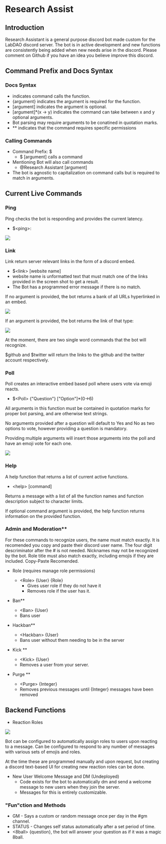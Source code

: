 # Research Assist 

## Introduction 

Research Assistant is a general purpose discord bot made custom for the LabDAO discord server. The bot is in active development and new functions are consistently being added when new needs arise in the discord. Please comment on Github if you have an idea you believe improve this discord.

## Command Prefix and Docs Syntax

### Docs Syntax
* <command> indicates command calls the function. 
* {argument} indicates the argument is required for the function. 
* [argument] indicates the argument is optional.
* [argument]*(x -> y) indicates the command can take between x and y optional arguments. 
* Bot parsing may require arguments to be conatined in quotation marks.
* <command>\*\* indicates that the command requires specific permissions 


### Calling Commands
* Command Prefix\: $
    * $<command> [argument] calls a command
* Mentioning Bot will also call commands
    *  @Research Assistant <command> [argument]
* The bot is agnostic to capitalization on command calls but is required to match in arguments.

## Current Live Commands

### Ping 
Ping checks the bot is responding and provides the current latency. 

* \$\<ping\>:


![](https://i.imgur.com/edjIAKD.png)

### Link

Link return server relevant links in the form of a discord embed. 

* \$\<link> [website name]
* website name is unformatted text that must match one of the links provided in the screen shot to get a result. 
* The Bot has a programmed error message if there is no match.

If no argument is provided, the bot returns a bank of all URLs hyperlinked in an embed. 

![](https://i.imgur.com/nEoJiWs.png)



If an argument is provided, the bot returns the link of that type: 

![](https://i.imgur.com/R21F9vI.png)

At the moment, there are two single word commands that the bot will recognize. 

\$github and \$twitter will return the links to the github and the twitter account respectively.


### Poll 
 
Poll creates an interactive embed based poll where users vote via emoji reacts. 

* \$\<Poll> {"Question"} ["Option"]*(0->6)

All arguments in this function must be contained in quotation marks for proper bot parsing, and are otherwise text strings.

No arguments provided after a question will default to Yes and No as two options to vote, however providing a question is mandatory. 

Providing multiple arguments will insert those arguments into the poll and have an emoji vote for each one.

![](https://i.imgur.com/Nb3nL0N.png)

### Help

A help function that returns a list of current active functions. 

* \<help\> [command] 

Returns a message with a list of all the function names and function description subject to character limits.

If optional command argument is provided, the help function returns information on the provided function. 

### Admin and Moderation\*\* 

For these commands to recognize users, the name must match exactly. It is recomended you copy and paste their discord user name. 
The four digit descriminator after the # is not needed. Nicknames may not be recognized by the bot.
Role title must also match exactly, including emojis if they are included. Copy-Paste Recomended.

* Role (requires manage role permissions)
    * \<Role\> {User} {Role}
        * Gives user role if they do not have it 
        * Removes role if the user has it. 

* Ban\*\*
    * \<Ban\> {User}
    * Bans user
* Hackban\*\*
    * \<Hackban\> {User}
    * Bans user without them needing to be in the server
* Kick \*\*
    * \<Kick\> {User}
    * Removes a user from your server. 
* Purge \*\*
    * \<Purge\> {Integer}
    * Removes previous messages until {Integer} messages have been removed

## Backend Functions 

* Reaction Roles

![](https://i.imgur.com/CADc4dq.png)

Bot can be configured to automatically assign roles to users upon reacting to a message. 
Can be configured to respond to any number of messages with various sets of emojis and roles. 

At the time these are programmed manually and upon request, but creating a discord text-based UI for creating new reaction roles can be done.

* New User Welcome Message and DM (Undeployed)
    * Code exists for the bot to automatically dm and send a welcome message to new users when they join the server. 
    * Messages for this is entirely customizable. 


### "Fun"ction and Methods 

* GM - Says a custom or random message once per day in the #gm channel. 
* STATUS - Changes self status automatically after a set period of time. 
* \<8ball\> {question}, the bot will answer your question as if it was a magic 8ball.

